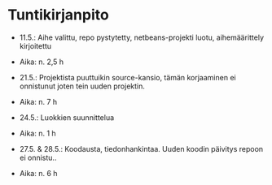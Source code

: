 # Tuntikirjanpito

* 11.5.: Aihe valittu, repo pystytetty, netbeans-projekti luotu, aihemäärittely kirjoitettu
* Aika: n. 2,5 h

* 21.5.: Projektista puuttuikin source-kansio, tämän korjaaminen ei onnistunut joten tein uuden projektin.
* Aika: n. 7 h

* 24.5.: Luokkien suunnittelua
* Aika: n. 1 h

* 27.5. & 28.5.: Koodausta, tiedonhankintaa. Uuden koodin päivitys repoon ei onnistu..
* Aika: n. 6 h
